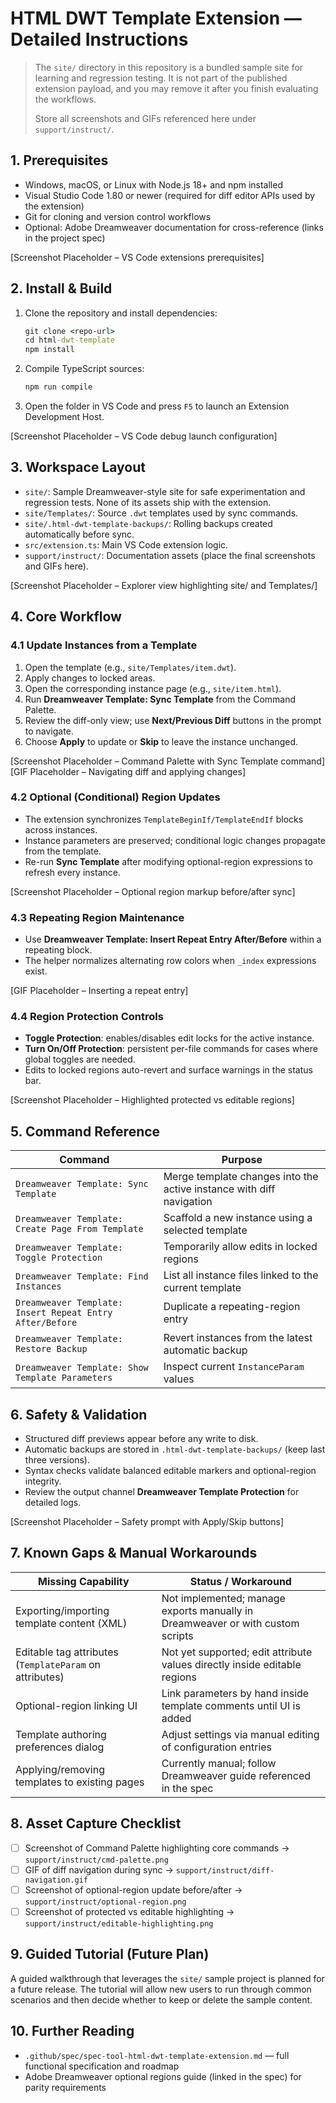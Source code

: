 # HTML DWT Template Extension — Detailed Instructions

> The `site/` directory in this repository is a bundled sample site for learning and regression testing. It is not part of the published extension payload, and you may remove it after you finish evaluating the workflows.
> 
> Store all screenshots and GIFs referenced here under `support/instruct/`.

## 1. Prerequisites

- Windows, macOS, or Linux with Node.js 18+ and npm installed
- Visual Studio Code 1.80 or newer (required for diff editor APIs used by the extension)
- Git for cloning and version control workflows
- Optional: Adobe Dreamweaver documentation for cross-reference (links in the project spec)

[Screenshot Placeholder – VS Code extensions prerequisites]

## 2. Install & Build

1. Clone the repository and install dependencies:

   ```cmd
   git clone <repo-url>
   cd html-dwt-template
   npm install
   ```

2. Compile TypeScript sources:

   ```cmd
   npm run compile
   ```

3. Open the folder in VS Code and press `F5` to launch an Extension Development Host.

[Screenshot Placeholder – VS Code debug launch configuration]

## 3. Workspace Layout

- `site/`: Sample Dreamweaver-style site for safe experimentation and regression tests. None of its assets ship with the extension.
- `site/Templates/`: Source `.dwt` templates used by sync commands.
- `site/.html-dwt-template-backups/`: Rolling backups created automatically before sync.
- `src/extension.ts`: Main VS Code extension logic.
- `support/instruct/`: Documentation assets (place the final screenshots and GIFs here).

[Screenshot Placeholder – Explorer view highlighting site/ and Templates/]

## 4. Core Workflow

### 4.1 Update Instances from a Template

1. Open the template (e.g., `site/Templates/item.dwt`).
2. Apply changes to locked areas.
3. Open the corresponding instance page (e.g., `site/item.html`).
4. Run **Dreamweaver Template: Sync Template** from the Command Palette.
5. Review the diff-only view; use **Next/Previous Diff** buttons in the prompt to navigate.
6. Choose **Apply** to update or **Skip** to leave the instance unchanged.

[Screenshot Placeholder – Command Palette with Sync Template command]
[GIF Placeholder – Navigating diff and applying changes]

### 4.2 Optional (Conditional) Region Updates

- The extension synchronizes `TemplateBeginIf/TemplateEndIf` blocks across instances.
- Instance parameters are preserved; conditional logic changes propagate from the template.
- Re-run **Sync Template** after modifying optional-region expressions to refresh every instance.

[Screenshot Placeholder – Optional region markup before/after sync]

### 4.3 Repeating Region Maintenance

- Use **Dreamweaver Template: Insert Repeat Entry After/Before** within a repeating block.
- The helper normalizes alternating row colors when `_index` expressions exist.

[GIF Placeholder – Inserting a repeat entry]

### 4.4 Region Protection Controls

- **Toggle Protection**: enables/disables edit locks for the active instance.
- **Turn On/Off Protection**: persistent per-file commands for cases where global toggles are needed.
- Edits to locked regions auto-revert and surface warnings in the status bar.

[Screenshot Placeholder – Highlighted protected vs editable regions]

## 5. Command Reference

| Command | Purpose |
| --- | --- |
| `Dreamweaver Template: Sync Template` | Merge template changes into the active instance with diff navigation |
| `Dreamweaver Template: Create Page From Template` | Scaffold a new instance using a selected template |
| `Dreamweaver Template: Toggle Protection` | Temporarily allow edits in locked regions |
| `Dreamweaver Template: Find Instances` | List all instance files linked to the current template |
| `Dreamweaver Template: Insert Repeat Entry After/Before` | Duplicate a repeating-region entry |
| `Dreamweaver Template: Restore Backup` | Revert instances from the latest automatic backup |
| `Dreamweaver Template: Show Template Parameters` | Inspect current `InstanceParam` values |

## 6. Safety & Validation

- Structured diff previews appear before any write to disk.
- Automatic backups are stored in `.html-dwt-template-backups/` (keep last three versions).
- Syntax checks validate balanced editable markers and optional-region integrity.
- Review the output channel **Dreamweaver Template Protection** for detailed logs.

[Screenshot Placeholder – Safety prompt with Apply/Skip buttons]

## 7. Known Gaps & Manual Workarounds

| Missing Capability | Status / Workaround |
| --- | --- |
| Exporting/importing template content (XML) | Not implemented; manage exports manually in Dreamweaver or with custom scripts |
| Editable tag attributes (`TemplateParam` on attributes) | Not yet supported; edit attribute values directly inside editable regions |
| Optional-region linking UI | Link parameters by hand inside template comments until UI is added |
| Template authoring preferences dialog | Adjust settings via manual editing of configuration entries |
| Applying/removing templates to existing pages | Currently manual; follow Dreamweaver guide referenced in the spec |

## 8. Asset Capture Checklist

- [ ] Screenshot of Command Palette highlighting core commands → `support/instruct/cmd-palette.png`
- [ ] GIF of diff navigation during sync → `support/instruct/diff-navigation.gif`
- [ ] Screenshot of optional-region update before/after → `support/instruct/optional-region.png`
- [ ] Screenshot of protected vs editable highlighting → `support/instruct/editable-highlighting.png`

## 9. Guided Tutorial (Future Plan)

A guided walkthrough that leverages the `site/` sample project is planned for a future release. The tutorial will allow new users to run through common scenarios and then decide whether to keep or delete the sample content.

## 10. Further Reading

- `.github/spec/spec-tool-html-dwt-template-extension.md` — full functional specification and roadmap
- Adobe Dreamweaver optional regions guide (linked in the spec) for parity requirements
